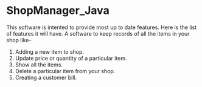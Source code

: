 # ShopManager_Java

This software is intented to provide most up to date features.
Here is the list of features it will have.
A software to keep records of all the items in your shop like-
  1. Adding a new item to shop.
  2. Update price or quantity of a particular item.
  3. Show all the items.
  4. Delete a particular item from your shop.
  5. Creating a customer bill.
  
